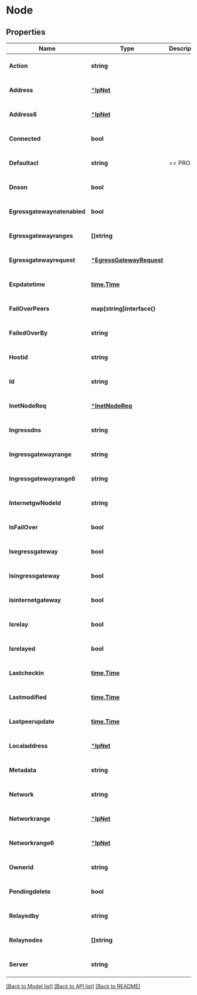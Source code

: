 # Node

## Properties
Name | Type | Description | Notes
------------ | ------------- | ------------- | -------------
**Action** | **string** |  | [optional] [default to null]
**Address** | [***IpNet**](IPNet.md) |  | [optional] [default to null]
**Address6** | [***IpNet**](IPNet.md) |  | [optional] [default to null]
**Connected** | **bool** |  | [optional] [default to null]
**Defaultacl** | **string** | &#x3D;&#x3D; PRO &#x3D;&#x3D; | [optional] [default to null]
**Dnson** | **bool** |  | [optional] [default to null]
**Egressgatewaynatenabled** | **bool** |  | [optional] [default to null]
**Egressgatewayranges** | **[]string** |  | [optional] [default to null]
**Egressgatewayrequest** | [***EgressGatewayRequest**](EgressGatewayRequest.md) |  | [optional] [default to null]
**Expdatetime** | [**time.Time**](time.Time.md) |  | [optional] [default to null]
**FailOverPeers** | **map[string]interface{}** |  | [optional] [default to null]
**FailedOverBy** | **string** |  | [optional] [default to null]
**Hostid** | **string** |  | [optional] [default to null]
**Id** | **string** |  | [optional] [default to null]
**InetNodeReq** | [***InetNodeReq**](InetNodeReq.md) |  | [optional] [default to null]
**Ingressdns** | **string** |  | [optional] [default to null]
**Ingressgatewayrange** | **string** |  | [optional] [default to null]
**Ingressgatewayrange6** | **string** |  | [optional] [default to null]
**InternetgwNodeId** | **string** |  | [optional] [default to null]
**IsFailOver** | **bool** |  | [optional] [default to null]
**Isegressgateway** | **bool** |  | [optional] [default to null]
**Isingressgateway** | **bool** |  | [optional] [default to null]
**Isinternetgateway** | **bool** |  | [optional] [default to null]
**Isrelay** | **bool** |  | [optional] [default to null]
**Isrelayed** | **bool** |  | [optional] [default to null]
**Lastcheckin** | [**time.Time**](time.Time.md) |  | [optional] [default to null]
**Lastmodified** | [**time.Time**](time.Time.md) |  | [optional] [default to null]
**Lastpeerupdate** | [**time.Time**](time.Time.md) |  | [optional] [default to null]
**Localaddress** | [***IpNet**](IPNet.md) |  | [optional] [default to null]
**Metadata** | **string** |  | [optional] [default to null]
**Network** | **string** |  | [optional] [default to null]
**Networkrange** | [***IpNet**](IPNet.md) |  | [optional] [default to null]
**Networkrange6** | [***IpNet**](IPNet.md) |  | [optional] [default to null]
**Ownerid** | **string** |  | [optional] [default to null]
**Pendingdelete** | **bool** |  | [optional] [default to null]
**Relayedby** | **string** |  | [optional] [default to null]
**Relaynodes** | **[]string** |  | [optional] [default to null]
**Server** | **string** |  | [optional] [default to null]

[[Back to Model list]](../README.md#documentation-for-models) [[Back to API list]](../README.md#documentation-for-api-endpoints) [[Back to README]](../README.md)


